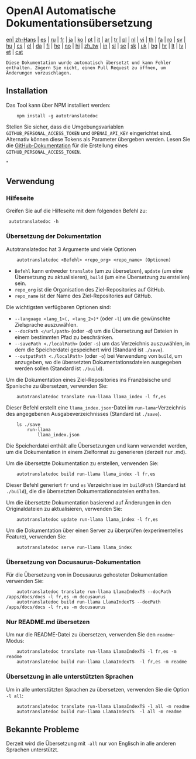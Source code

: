 
# OpenAI Automatische Dokumentationsübersetzung

[en](../README.md)| [zh-Hans](/i18n/README_zh-Hans.md) | [es](/i18n/README_es.md) | [ru](/i18n/README_ru.md) | [fr](/i18n/README_fr.md) | [ja](/i18n/README_ja.md) | [ko](/i18n/README_ko.md) | [pt](/i18n/README_pt.md) | [it](/i18n/README_it.md) | [ar](/i18n/README_ar.md) | [tr](/i18n/README_tr.md) | [pl](/i18n/README_pl.md) | [nl](/i18n/README_nl.md) | [vi](/i18n/README_vi.md) | [th](/i18n/README_th.md) | [fa](/i18n/README_fa.md) | [ro](/i18n/README_ro.md) | [sv](/i18n/README_sv.md) | [hu](/i18n/README_hu.md) | [cs](/i18n/README_cs.md) | [el](/i18n/README_el.md) | [da](/i18n/README_da.md) | [fi](/i18n/README_fi.md) | [he](/i18n/README_he.md) | [no](/i18n/README_no.md) | [hi](/i18n/README_hi.md) | [zh_tw](/i18n/README_zh_tw.md) | [in](/i18n/README_in.md) | [sl](/i18n/README_sl.md) | [se](/i18n/README_se.md) | [sk](/i18n/README_sk.md) | [uk](/i18n/README_uk.md) | [bg](/i18n/README_bg.md) | [hr](/i18n/README_hr.md) | [lt](/i18n/README_lt.md) | [lv](/i18n/README_lv.md) | [et](/i18n/README_et.md) | [cat](/i18n/README_cat.md) 

```Diese Dokumentation wurde automatisch übersetzt und kann Fehler enthalten. Zögern Sie nicht, einen Pull Request zu öffnen, um Änderungen vorzuschlagen.```


## Installation 

Das Tool kann über NPM installiert werden:


```
    npm install -g autotranslatedoc
```

Stellen Sie sicher, dass die Umgebungsvariablen `GITHUB_PERSONAL_ACCESS_TOKEN` und `OPENAI_API_KEY` eingerichtet sind. Alternativ können diese Tokens als Parameter übergeben werden. Lesen Sie die [GitHub-Dokumentation](https://docs.github.com/en/github/authenticating-to-github/creating-a-personal-access-token) für die Erstellung eines `GITHUB_PERSONAL_ACCESS_TOKEN`.


 "
## Verwendung


### Hilfeseite
Greifen Sie auf die Hilfeseite mit dem folgenden Befehl zu:
```
 autotranslatedoc -h
```
### Übersetzung der Dokumentation

Autotranslatedoc hat 3 Argumente und viele Optionen

```
    autotranslatedoc <Befehl> <repo_org> <repo_name> (Optionen)
```

- ```Befehl``` kann entweder ```translate``` (um zu übersetzen), ```update``` (um eine Übersetzung zu aktualisieren), ```build``` (um eine Übersetzung zu erstellen) sein.
- ```repo_org``` ist die Organisation des Ziel-Repositories auf GitHub.
- ```repo_name``` ist der Name des Ziel-Repositories auf GitHub.

Die wichtigsten verfügbaren Optionen sind:

- ```--language <lang_1>(, <lang_2>)*``` (oder ```-l```) um die gewünschte Zielsprache auszuwählen.
- ```--docPath </url/path>``` (oder ```-d```) um die Übersetzung auf Dateien in einem bestimmten Pfad zu beschränken.
- ```--savePath <./localPath>``` (oder ```-s```) um das Verzeichnis auszuwählen, in dem die Speicherdatei gespeichert wird (Standard ist ```./save```).
- ```--outputPath <./localPath>``` (oder ```-o```) bei Verwendung von ```build```, um anzugeben, wo die übersetzten Dokumentationsdateien ausgegeben werden sollen (Standard ist ```./build```).

Um die Dokumentation eines Ziel-Repositories ins Französische und Spanische zu übersetzen, verwenden Sie:

```
    autotranslatedoc translate run-llama llama_index -l fr,es
```

Dieser Befehl erstellt eine `llama_index.json`-Datei im `run-lama`-Verzeichnis des angegebenen Ausgabeverzeichnisses (Standard ist `./save`).
```
    ls ./save
        run-llama
            llama_index.json 
```
Die Speicherdatei enthält alle Übersetzungen und kann verwendet werden, um die Dokumentation in einem Zielformat zu generieren (derzeit nur .md).

Um die übersetzte Dokumentation zu erstellen, verwenden Sie:

```
    autotranslatedoc build run-llama llama_index -l fr,es
```

Dieser Befehl generiert `fr` und `es` Verzeichnisse im `buildPath` (Standard ist `./build`), die die übersetzten Dokumentationsdateien enthalten.

Um die übersetzte Dokumentation basierend auf Änderungen in den Originaldateien zu aktualisieren, verwenden Sie:

```
    autotranslatedoc update run-llama llama_index -l fr,es
```

Um die Dokumentation über einen Server zu überprüfen (experimentelles Feature), verwenden Sie:

```
    autotranslatedoc serve run-llama llama_index
```
### Übersetzung von Docusaurus-Dokumentation

Für die Übersetzung von in Docusaurus gehosteter Dokumentation verwenden Sie:

```
    autotranslatedoc translate run-llama LlamaIndexTS --docPath /apps/docs/docs -l fr,es -m docusaurus
    autotranslatedoc build run-llama LlamaIndexTS --docPath /apps/docs/docs -l fr,es -m docusaurus
```
### Nur README.md übersetzen

Um nur die README-Datei zu übersetzen, verwenden Sie den `readme`-Modus:

```
    autotranslatedoc translate run-llama LlamaIndexTS -l fr,es -m readme
    autotranslatedoc build run-llama LlamaIndexTS  -l fr,es -m readme
```
### Übersetzung in alle unterstützten Sprachen

Um in alle unterstützten Sprachen zu übersetzen, verwenden Sie die Option `-l all`:

```
    autotranslatedoc translate run-llama LlamaIndexTS -l all -m readme
    autotranslatedoc build run-llama LlamaIndexTS  -l all -m readme
```
## Bekannte Probleme

Derzeit wird die Übersetzung mit `-all` nur von Englisch in alle anderen Sprachen unterstützt.
